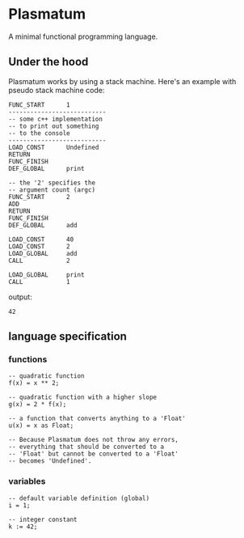 # Plasmatum
A minimal functional programming language.

## Under the hood
Plasmatum works by using a stack machine. Here's an example with pseudo stack machine code:
```
FUNC_START      1
---------------------------
-- some c++ implementation
-- to print out something
-- to the console
---------------------------
LOAD_CONST      Undefined
RETURN
FUNC_FINISH
DEF_GLOBAL      print

-- the '2' specifies the
-- argument count (argc)
FUNC_START      2
ADD
RETURN
FUNC_FINISH
DEF_GLOBAL      add

LOAD_CONST      40
LOAD_CONST      2
LOAD_GLOBAL     add
CALL            2

LOAD_GLOBAL     print
CALL            1
```

output:
```
42
```


## language specification
### functions
```plsm
-- quadratic function
f(x) = x ** 2;

-- quadratic function with a higher slope
g(x) = 2 * f(x);

-- a function that converts anything to a 'Float'
u(x) = x as Float;

-- Because Plasmatum does not throw any errors,
-- everything that should be converted to a
-- 'Float' but cannot be converted to a 'Float'
-- becomes 'Undefined'.
```

### variables
```
-- default variable definition (global)
i = 1;

-- integer constant
k := 42;
```


